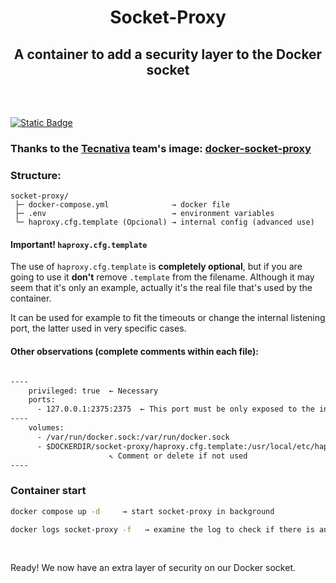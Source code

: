 <h1>
  <p align="center" width="100%">
    Socket-Proxy
  </p> 
</h1>

<h2> 
  <p align="center" width="100%">
    A container to add a security layer to the Docker socket</br>
  </p>
  </br>
</h2>

[![Static Badge](https://img.shields.io/badge/lang-%F0%9F%87%AA%F0%9F%87%B8_es-blue?style=plastic)](README.md)


### Thanks to the [Tecnativa](https://github.com/Tecnativa) team's image: [docker-socket-proxy](https://github.com/Tecnativa/docker-socket-proxy)

### Structure:

    socket-proxy/
     ├─ docker-compose.yml              → docker file
     ├─ .env                            → environment variables
     └─ haproxy.cfg.template (Opcional) → internal config (advanced use)

#### Important! `haproxy.cfg.template`

The use of `haproxy.cfg.template` is **completely optional**, but if you are going to use it **don't** remove `.template` from the filename. Although it may seem that it's only an example, actually it's the real file that's used by the container.

It can be used for example to fit the timeouts or change the internal listening port, the latter used in very specific cases.

#### Other observations (complete comments within each file):

```dockerfile

----
    privileged: true  ← Necessary
    ports:
      - 127.0.0.1:2375:2375  ← This port must be only exposed to the internal network
----
    volumes:
      - /var/run/docker.sock:/var/run/docker.sock
      - $DOCKERDIR/socket-proxy/haproxy.cfg.template:/usr/local/etc/haproxy/haproxy.cfg.template
                      ↖ Comment or delete if not used
----
```
### Container start

```bash
docker compose up -d     → start socket-proxy in background

docker logs socket-proxy -f   → examine the log to check if there is any issue (CTRL+c for exit)
```
</br>

Ready! We now have an extra layer of security on our Docker socket.
